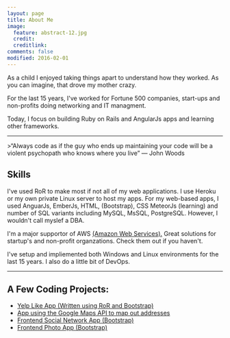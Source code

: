 ```yaml
---
layout: page
title: About Me
image:
  feature: abstract-12.jpg
  credit: 
  creditlink: 
comments: false
modified: 2016-02-01
---
```


<p> As a child I enjoyed taking things apart to understand how they worked. As you can imagine, that drove my mother crazy.</p>
          
<p> For the last 15 years, I've worked for Fortune 500 companies, start-ups and non-profits doing networking and IT managment.</p>

<p>Today, I focus on building Ruby on Rails and AngularJs apps and learning other frameworks.</p>
<hr>
>“Always code as if the guy who ends up maintaining your code will be a violent psychopath who knows where you live” 
            ― John Woods
            
## Skills
I've used RoR to make most if not all of my web applications. I use Heroku or my own private Linux server to host my apps.
          For my web-based apps, I used AnguarJs, EmberJs, HTML, (Bootstrap), CSS MeteorJs (learning) and number of SQL variants including MySQL, MsSQL, PostgreSQL. 
          However, I wouldn't call myslef a DBA.
         
I'm a major supportor of AWS <a href="http://aws.amazon.com/" target="_blank">(Amazon Web Services).</a> Great solutions for startup's and non-profit organzations. Check them out if you haven't.

I've setup and impliemented both Windows and Linux environments for the last 15 years. I also do a little bit of DevOps.
<hr>

## A Few Coding Projects:
* [Yelp Like App (Written using RoR and Bootstrap)](http://yelpdemo-md.herokuapp.com)
* [App using the Google Maps API to map out addresses](http://google-mapper-md.herokuapp.com)
* [Frontend Social Network App (Bootstrap)](https://s3.amazonaws.com/social-media-demo/index.html)
* [Frontend Photo App (Bootstrap)](https://s3.amazonaws.com/gamma-sample/index.html)